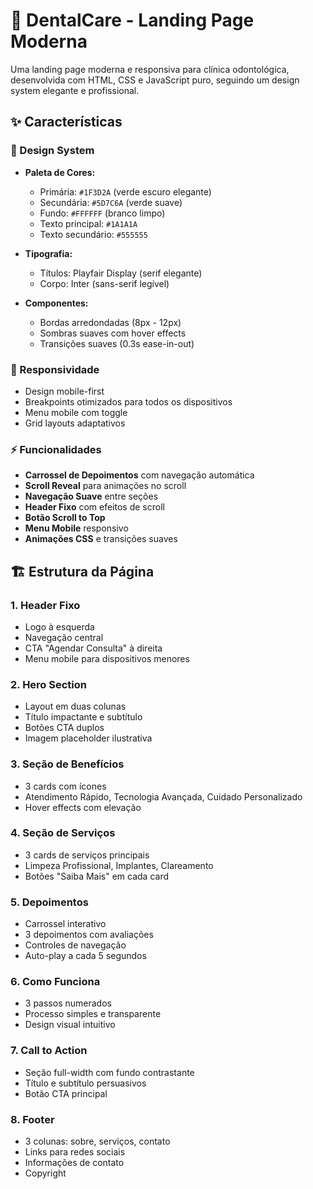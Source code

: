 # 🦷 DentalCare - Landing Page Moderna

Uma landing page moderna e responsiva para clínica odontológica, desenvolvida com HTML, CSS e JavaScript puro, seguindo um design system elegante e profissional.

## ✨ Características

### 🎨 Design System
- **Paleta de Cores:**
  - Primária: `#1F3D2A` (verde escuro elegante)
  - Secundária: `#5D7C6A` (verde suave)
  - Fundo: `#FFFFFF` (branco limpo)
  - Texto principal: `#1A1A1A`
  - Texto secundário: `#555555`

- **Tipografia:**
  - Títulos: Playfair Display (serif elegante)
  - Corpo: Inter (sans-serif legível)

- **Componentes:**
  - Bordas arredondadas (8px - 12px)
  - Sombras suaves com hover effects
  - Transições suaves (0.3s ease-in-out)

### 📱 Responsividade
- Design mobile-first
- Breakpoints otimizados para todos os dispositivos
- Menu mobile com toggle
- Grid layouts adaptativos

### ⚡ Funcionalidades
- **Carrossel de Depoimentos** com navegação automática
- **Scroll Reveal** para animações no scroll
- **Navegação Suave** entre seções
- **Header Fixo** com efeitos de scroll
- **Botão Scroll to Top**
- **Menu Mobile** responsivo
- **Animações CSS** e transições suaves

## 🏗️ Estrutura da Página

### 1. Header Fixo
- Logo à esquerda
- Navegação central
- CTA "Agendar Consulta" à direita
- Menu mobile para dispositivos menores

### 2. Hero Section
- Layout em duas colunas
- Título impactante e subtítulo
- Botões CTA duplos
- Imagem placeholder ilustrativa

### 3. Seção de Benefícios
- 3 cards com ícones
- Atendimento Rápido, Tecnologia Avançada, Cuidado Personalizado
- Hover effects com elevação

### 4. Seção de Serviços
- 3 cards de serviços principais
- Limpeza Profissional, Implantes, Clareamento
- Botões "Saiba Mais" em cada card

### 5. Depoimentos
- Carrossel interativo
- 3 depoimentos com avaliações
- Controles de navegação
- Auto-play a cada 5 segundos

### 6. Como Funciona
- 3 passos numerados
- Processo simples e transparente
- Design visual intuitivo

### 7. Call to Action
- Seção full-width com fundo contrastante
- Título e subtítulo persuasivos
- Botão CTA principal

### 8. Footer
- 3 colunas: sobre, serviços, contato
- Links para redes sociais
- Informações de contato
- Copyright

